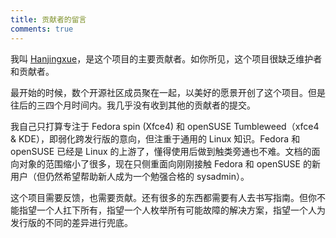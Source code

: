 ```yaml
---
title: 贡献者的留言
comments: true
---
```


我叫 [Hanjingxue](https://github.com/Hanjingxue-Boling)，是这个项目的主要贡献者。如你所见，这个项目很缺乏维护者和贡献者。

最开始的时候，数个开源社区成员聚在一起，以美好的愿景开创了这个项目。但是往后的三四个月时间内。我几乎没有收到其他的贡献者的提交。

我自己只打算专注于 Fedora spin (Xfce4) 和 openSUSE Tumbleweed（xfce4 & KDE），即弱化跨发行版的意向，但注重于通用的 Linux 知识。Fedora 和 openSUSE 已经是 Linux 的上游了，懂得使用后做到触类旁通也不难。文档的面向对象的范围缩小了很多，现在只侧重面向刚刚接触 Fedora 和 openSUSE 的新用户（但仍然希望帮助新人成为一个勉强合格的 sysadmin）。

这个项目需要反馈，也需要贡献。还有很多的东西都需要有人去书写指南。但你不能指望一个人扛下所有，指望一个人枚举所有可能故障的解决方案，指望一个人为发行版的不同的差异进行兜底。